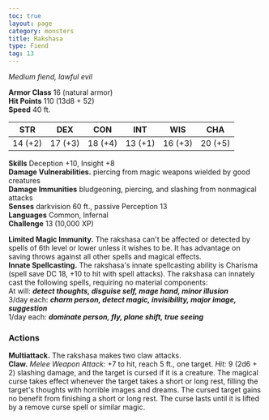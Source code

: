 ```yaml
---
toc: true
layout: page
category: monsters
title: Rakshasa
type: Fiend
tag: 13
---
```

_Medium fiend, lawful evil_

**Armor Class** 16 (natural armor)    
**Hit Points** 110 (13d8 + 52)    
**Speed** 40 ft. 

| STR     | DEX     | CON     | INT     | WIS     | CHA     |
|---------|---------|---------|---------|---------|---------|
| 14 (+2) | 17 (+3) | 18 (+4) | 13 (+1) | 16 (+3) | 20 (+5) |

**Skills** Deception +10, Insight +8    
**Damage Vulnerabilities.** piercing from magic weapons wielded by good creatures    
**Damage Immunities** bludgeoning, piercing, and slashing from nonmagical attacks    
**Senses** darkvision 60 ft., passive Perception 13    
**Languages** Common, Infernal    
**Challenge** 13 (10,000 XP) 

**Limited Magic Immunity.** The rakshasa can't be affected or detected by spells of 6th level or lower unless it wishes to be. It has advantage on saving throws against all other spells and magical effects.     
**Innate Spellcasting.** The rakshasa's innate spellcasting ability is Charisma (spell save DC 18, +10 to hit with spell attacks). The rakshasa can innately cast the following spells, requiring no material components:    
At will: **_detect thoughts, disguise self, mage hand, minor illusion_**    
3/day each: **_charm person, detect magic, invisibility, major image, suggestion_**    
1/day each: **_dominate person, fly, plane shift, true seeing_** 

### Actions 
**Multiattack.** The rakshasa makes two claw attacks.    
**Claw.** _Melee Weapon Attack:_ +7 to hit, reach 5 ft., one target. _Hit:_ 9 (2d6 + 2) slashing damage, and the target is cursed if it is a creature. The magical curse takes effect whenever the target takes a short or long rest, filling the target's thoughts with horrible images and dreams. The cursed target gains no benefit from finishing a short or long rest. The curse lasts until it is lifted by a remove curse spell or similar magic.
